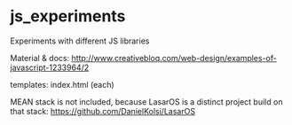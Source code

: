 # js_experiments
Experiments with different JS libraries

Material & docs:
http://www.creativebloq.com/web-design/examples-of-javascript-1233964/2


templates: index.html (each)

MEAN stack is not included, because LasarOS is a distinct project build on that stack:
https://github.com/DanielKolsi/LasarOS
